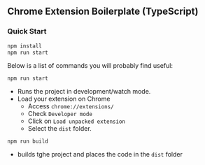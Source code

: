 ## Chrome Extension Boilerplate (TypeScript)

### Quick Start

```sh
npm install
npm run start
```

Below is a list of commands you will probably find useful:

`npm run start`

- Runs the project in development/watch mode.
- Load your extension on Chrome
  - Access `chrome://extensions/`
  - Check `Developer mode`
  - Click on `Load unpacked extension`
  - Select the `dist` folder.

`npm run build`

- builds tghe project and places the code in the `dist` folder
